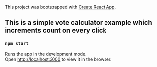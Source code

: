 
This project was bootstrapped with [Create React App](https://github.com/facebook/create-react-app).


<h2>This is a simple vote calculator example which increments count on every click</h2>



### `npm start`
Runs the app in the development mode.<br />
Open [http://localhost:3000](http://localhost:3000) to view it in the browser.
